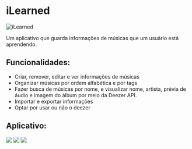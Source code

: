 # iLearned
![iLearned](https://github.com/raul4247/iLearnedProject/blob/master/resources/icon.png)

Um aplicativo que guarda informações de músicas que um usuário está aprendendo.

## Funcionalidades:
* Criar, remover, editar e ver informações de músicas
* Organizar músicas por ordem alfabética e por tags
* Fazer busca de músicas por nome, e visualizar nome, artista, prévia de áudio e imagem do álbum por meio da Deezer API.
* Importar e exportar informações
* Optar por usar ou não o deezer

## Aplicativo:

![](https://github.com/raul4247/iLearnedProject/blob/master/resources/imgs/img1.png)
![](https://github.com/raul4247/iLearnedProject/blob/master/resources/imgs/img2.png)
![](https://github.com/raul4247/iLearnedProject/blob/master/resources/imgs/img3.png)
